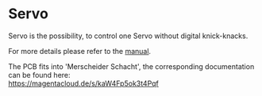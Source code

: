 # Servo

Servo is the possibility, to control one Servo without digital knick-knacks.<br>

For more details please refer to the [manual](https://github.com/Kruemelbahn/Servo/blob/main/ServoAnsteuerung.pdf).<br>

The PCB fits into 'Merscheider Schacht', the corresponding documentation can be found here:<br>
https://magentacloud.de/s/kaW4Fp5ok3t4Pqf
